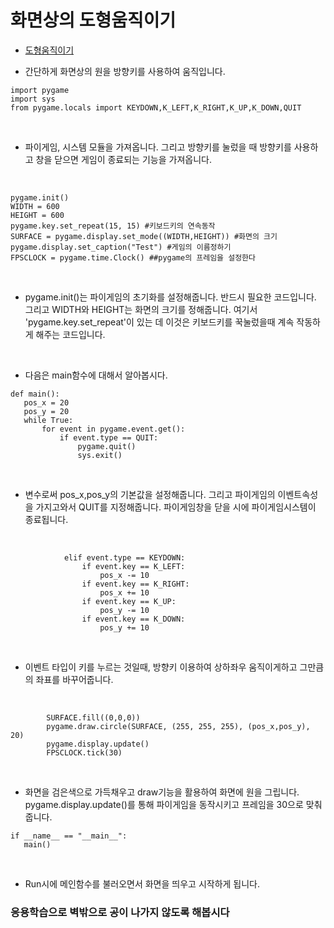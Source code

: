 # 화면상의 도형움직이기

 + [도형움직이기](../GamePrac/PyPyoPrac1.py) 

 + 간단하게 화면상의 원을 방향키를 사용하여 움직입니다.
 
```buildoutcfg
import pygame
import sys
from pygame.locals import KEYDOWN,K_LEFT,K_RIGHT,K_UP,K_DOWN,QUIT
```

<br>

 + 파이게임, 시스템 모듈을 가져옵니다. 그리고 방향키를 눌렀을 때 방향키를 사용하고 창을 닫으면 게임이 종료되는 기능을 가져옵니다.
 
 <br>
 
 ```buildoutcfg
pygame.init()
WIDTH = 600
HEIGHT = 600
pygame.key.set_repeat(15, 15) #키보드키의 연속동작
SURFACE = pygame.display.set_mode((WIDTH,HEIGHT)) #화면의 크기
pygame.display.set_caption("Test") #게임의 이름정하기
FPSCLOCK = pygame.time.Clock() ##pygame의 프레임을 설정한다

```

<br>

 + pygame.init()는 파이게임의 초기화를 설정해줍니다. 반드시 필요한 코드입니다.
 그리고 WIDTH와 HEIGHT는 화면의 크기를 정해줍니다. 여기서
 'pygame.key.set_repeat'이 있는 데 이것은 키보드키를 꾹눌렀을때 계속 작동하게 해주는 코드입니다.
 
 <br>
 
 + 다음은 main함수에 대해서 알아봅시다.
 
 ```buildoutcfg
def main():
    pos_x = 20
    pos_y = 20
    while True:
        for event in pygame.event.get():
            if event.type == QUIT:
                pygame.quit()
                sys.exit()

```

<br>
 
+ 변수로써 pos_x,pos_y의 기본값을 설정해줍니다. 그리고 파이게임의 이벤트속성을 가지고와서
QUIT를 지정해줍니다. 파이게임창을 닫을 시에 파이게임시스템이 종료됩니다.

<br>

```buildoutcfg
            elif event.type == KEYDOWN:
                if event.key == K_LEFT:
                    pos_x -= 10
                if event.key == K_RIGHT:
                    pos_x += 10
                if event.key == K_UP:
                    pos_y -= 10
                if event.key == K_DOWN:
                    pos_y += 10
```

<br>

 + 이벤트 타입이 키를 누르는 것일때, 방향키 이용하여 상하좌우 움직이게하고 그만큼의 좌표를 바꾸어줍니다.
 
<br>

```buildoutcfg
        SURFACE.fill((0,0,0))
        pygame.draw.circle(SURFACE, (255, 255, 255), (pos_x,pos_y), 20)
        pygame.display.update()
        FPSCLOCK.tick(30)
```

<br>

 + 화면을 검은색으로 가득채우고 draw기능을 활용하여 화면에 원을 그립니다.
 pygame.display.update()를 통해 파이게임을 동작시키고 프레임을 30으로 맞춰줍니다.
 
 ```buildoutcfg
 if __name__ == "__main__":
    main()
```
 
 <br>
 
  + Run시에 메인함수를 불러오면서 화면을 띄우고 시작하게 됩니다.
  
 ### 응용학습으로 벽밖으로 공이 나가지 않도록 해봅시다